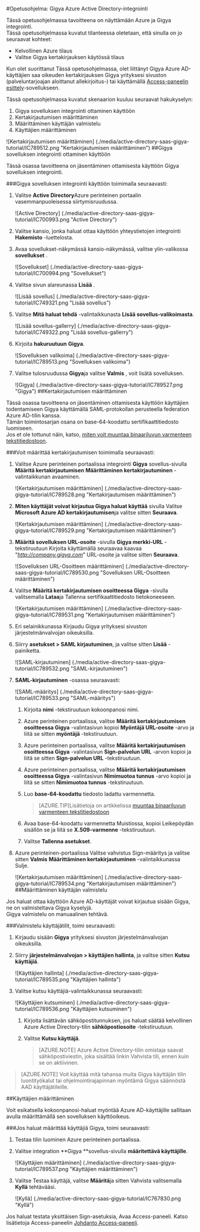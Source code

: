<properties 
    pageTitle="Opetusohjelma: Azure Active Directory-integrointi Gigya | Microsoft Azure" 
    description="Opettele käyttämään Gigya Azure Active Directory-hakemistosta käyttöön kertakirjautumisen, automaattinen valmistelu ja lisää!" 
    services="active-directory" 
    authors="jeevansd"  
    documentationCenter="na" 
    manager="femila"/>
<tags 
    ms.service="active-directory" 
    ms.devlang="na" 
    ms.topic="article" 
    ms.tgt_pltfrm="na" 
    ms.workload="identity" 
    ms.date="09/01/2016" 
    ms.author="jeedes" />

#<a name="tutorial-azure-active-directory-integration-with-gigya"></a>Opetusohjelma: Gigya Azure Active Directory-integrointi
  
Tässä opetusohjelmassa tavoitteena on näyttämään Azure ja Gigya integrointi.  
Tässä opetusohjelmassa kuvatut tilanteessa oletetaan, että sinulla on jo seuraavat kohteet:

-   Kelvollinen Azure tilaus
-   Valitse Gigya kertakirjauksen käytössä tilaus
  
Kun olet suorittanut Tässä opetusohjelmassa, olet liittänyt Gigya Azure AD-käyttäjien saa oikeuden kertakirjauksen Gigya yrityksesi sivuston (palveluntarjoajan aloittanut allekirjoitus-) tai käyttämällä [Access-paneelin esittely](active-directory-saas-access-panel-introduction.md)-sovellukseen.
  
Tässä opetusohjelmassa kuvatut skenaarion kuuluu seuraavat hakukyselyn:

1.  Gigya sovelluksen integrointi ottaminen käyttöön
2.  Kertakirjautumisen määrittäminen
3.  Määrittäminen käyttäjän valmistelu
4.  Käyttäjien määrittäminen

![Kertakirjautumisen määrittäminen] (./media/active-directory-saas-gigya-tutorial/IC789512.png "Kertakirjautumisen määrittäminen")
##<a name="enabling-the-application-integration-for-gigya"></a>Gigya sovelluksen integrointi ottaminen käyttöön
  
Tässä osassa tavoitteena on jäsentäminen ottamisesta käyttöön Gigya sovelluksen integrointi.

###<a name="to-enable-the-application-integration-for-gigya-perform-the-following-steps"></a>Gigya sovelluksen integrointi käyttöön toimimalla seuraavasti:

1.  Valitse **Active Directory**Azure perinteinen portaalin vasemmanpuoleisessa siirtymisruudussa.

    ![Active Directory] (./media/active-directory-saas-gigya-tutorial/IC700993.png "Active Directory")

2.  Valitse kansio, jonka haluat ottaa käyttöön yhteystietojen integrointi **Hakemisto** -luettelosta.

3.  Avaa sovellukset-näkymässä kansio-näkymässä, valitse ylin-valikossa **sovellukset** .

    ![Sovellukset] (./media/active-directory-saas-gigya-tutorial/IC700994.png "Sovellukset")

4.  Valitse sivun alareunassa **Lisää** .

    ![Lisää sovellus] (./media/active-directory-saas-gigya-tutorial/IC749321.png "Lisää sovellus")

5.  Valitse **Mitä haluat tehdä** -valintaikkunasta **Lisää sovellus-valikoimasta**.

    ![Lisää sovellus-gallerry] (./media/active-directory-saas-gigya-tutorial/IC749322.png "Lisää sovellus-gallerry")

6.  Kirjoita **hakuruutuun** **Gigya**.

    ![Sovelluksen valikoima] (./media/active-directory-saas-gigya-tutorial/IC789513.png "Sovelluksen valikoima")

7.  Valitse tulosruudussa **Gigya**ja valitse **Valmis** , voit lisätä sovelluksen.

    ![Gigya] (./media/active-directory-saas-gigya-tutorial/IC789527.png "Gigya")
##<a name="configuring-single-sign-on"></a>Kertakirjautumisen määrittäminen
  
Tässä osassa tavoitteena on jäsentäminen ottamisesta käyttöön käyttäjien todentamiseen Gigya käyttämällä SAML-protokollan perusteella federation Azure AD-tilin kanssa.  
Tämän toimintosarjan osana on base-64-koodattu sertifikaattitiedosto luomiseen.  
Jos et ole tottunut näin, katso, [miten voit muuntaa binaariluvun varmenteen tekstitiedostoon](http://youtu.be/PlgrzUZ-Y1o).

###<a name="to-configure-single-sign-on-perform-the-following-steps"></a>Voit määrittää kertakirjautumisen toimimalla seuraavasti:

1.  Valitse Azure perinteinen portaalissa integrointi **Gigya** sovellus-sivulla **Määritä kertakirjautumisen** **Määrittäminen kertakirjautuminen** -valintaikkunan avaaminen.

    ![Kertakirjautumisen määrittäminen] (./media/active-directory-saas-gigya-tutorial/IC789528.png "Kertakirjautumisen määrittäminen")

2.  **Miten käyttäjät voivat kirjautua Gigya haluat käyttää** sivulla Valitse **Microsoft Azure AD kertakirjautumisen**ja valitse sitten **Seuraava**.

    ![Kertakirjautumisen määrittäminen] (./media/active-directory-saas-gigya-tutorial/IC789529.png "Kertakirjautumisen määrittäminen")

3.  **Määritä sovelluksen URL-osoite** -sivulla **Gigya merkki-URL** -tekstiruutuun Kirjoita käyttämällä seuraavaa kaavaa "*http://company.gigya.com*" URL-osoite ja valitse sitten **Seuraava**.

    ![Sovelluksen URL-Osoitteen määrittäminen] (./media/active-directory-saas-gigya-tutorial/IC789530.png "Sovelluksen URL-Osoitteen määrittäminen")

4.  Valitse **Määritä kertakirjautumisen osoitteessa Gigya** -sivulla valitsemalla **Lataa**ja Tallenna sertifikaattitiedosto tietokoneeseen.

    ![Kertakirjautumisen määrittäminen] (./media/active-directory-saas-gigya-tutorial/IC789531.png "Kertakirjautumisen määrittäminen")

5.  Eri selainikkunassa Kirjaudu Gigya yrityksesi sivuston järjestelmänvalvojan oikeuksilla.

6.  Siirry **asetukset \> SAML kirjautuminen**, ja valitse sitten **Lisää** -painiketta.

    ![SAML-kirjautuminen] (./media/active-directory-saas-gigya-tutorial/IC789532.png "SAML-kirjautuminen")

7.  **SAML-kirjautuminen** -osassa seuraavasti:

    ![SAML-määritys] (./media/active-directory-saas-gigya-tutorial/IC789533.png "SAML-määritys")

    1.  Kirjoita **nimi** -tekstiruutuun kokoonpanosi nimi.
    2.  Azure perinteinen portaalissa, valitse **Määritä kertakirjautumisen osoitteessa Gigya** -valintasivun kopioi **Myöntäjä URL-osoite** -arvo ja liitä se sitten **myöntäjä** -tekstiruutuun.
    3.  Azure perinteinen portaalissa, valitse **Määritä kertakirjautumisen osoitteessa Gigya** -valintasivun **Sign-palvelun URL** -arvon kopioi ja liitä se sitten **Sign-palvelun URL** -tekstiruutuun.
    4.  Azure perinteinen portaalissa, valitse **Määritä kertakirjautumisen osoitteessa Gigya** -valintasivun **Nimimuotoa tunnus** -arvo kopioi ja liitä se sitten **Nimimuotoa tunnus** -tekstiruutuun.
    5.  Luo **base-64-koodattu** tiedosto ladattu varmennetta.
        
        >[AZURE.TIP]Lisätietoja on artikkelissa [muuntaa binaariluvun varmenteen tekstitiedostoon](http://youtu.be/PlgrzUZ-Y1o)

    6.  Avaa base-64-koodattu varmennetta Muistiossa, kopioi Leikepöydän sisällön se ja liitä se **X.509-varmenne** -tekstiruutuun.
    7.  Valitse **Tallenna asetukset**.

8.  Azure perinteinen-portaalissa Valitse vahvistus Sign-määritys ja valitse sitten **Valmis** **Määrittäminen kertakirjautuminen** -valintaikkunassa Sulje.

    ![Kertakirjautumisen määrittäminen] (./media/active-directory-saas-gigya-tutorial/IC789534.png "Kertakirjautumisen määrittäminen")
##<a name="configuring-user-provisioning"></a>Määrittäminen käyttäjän valmistelu
  
Jos haluat ottaa käyttöön Azure AD-käyttäjät voivat kirjautua sisään Gigya, ne on valmisteltava Gigya kyselyjä.  
Gigya valmistelu on manuaalinen tehtävä.

###<a name="to-provision-a-user-accounts-perform-the-following-steps"></a>Valmistelu käyttäjätilit, toimi seuraavasti:

1.  Kirjaudu sisään **Gigya** yrityksesi sivuston järjestelmänvalvojan oikeuksilla.

2.  Siirry **järjestelmänvalvojan \> käyttäjien hallinta**, ja valitse sitten **Kutsu käyttäjiä**.

    ![Käyttäjien hallinta] (./media/active-directory-saas-gigya-tutorial/IC789535.png "Käyttäjien hallinta")

3.  Valitse kutsu käyttäjiä-valintaikkunassa seuraavasti:

    ![Käyttäjien kutsuminen] (./media/active-directory-saas-gigya-tutorial/IC789536.png "Käyttäjien kutsuminen")

    1.  Kirjoita lisättävän sähköpostitunnuksen, jos haluat säätää kelvollinen Azure Active Directory-tilin **sähköpostiosoite** -tekstiruutuun.
    2.  Valitse **Kutsu käyttäjä**.
    
        >[AZURE.NOTE] Azure Active Directory-tilin omistaja saavat sähköpostiviestin, joka sisältää linkin Vahvista tili, ennen kuin se on aktiivinen.

>[AZURE.NOTE] Voit käyttää mitä tahansa muita Gigya käyttäjän tilin luontityökalut tai ohjelmointirajapinnan myöntämä Gigya säännöstä AAD käyttäjätileille.

##<a name="assigning-users"></a>Käyttäjien määrittäminen
  
Voit esikatsella kokoonpanosi-haluat myöntää Azure AD-käyttäjille sallitaan avulla määrittämällä sen sovelluksen käyttöoikeus.

###<a name="to-assign-users-to-gigya-perform-the-following-steps"></a>Jos haluat määrittää käyttäjiä Gigya, toimi seuraavasti:

1.  Testaa tilin luominen Azure perinteinen portaalissa.

2.  Valitse integration **Gigya **sovellus-sivulla **määritettävä käyttäjille**.

    ![Käyttäjien määrittäminen] (./media/active-directory-saas-gigya-tutorial/IC789537.png "Käyttäjien määrittäminen")

3.  Valitse Testaa käyttäjä, valitse **Määritä**ja sitten Vahvista valitsemalla **Kyllä** tehtävääsi.

    ![Kyllä] (./media/active-directory-saas-gigya-tutorial/IC767830.png "Kyllä")
  
Jos haluat testata yksittäisen Sign-asetuksia, Avaa Access-paneeli. Katso lisätietoja Access-paneelin [Johdanto Access-paneeli](active-directory-saas-access-panel-introduction.md).